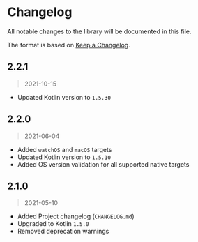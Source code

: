 # Changelog

All notable changes to the library will be documented in this file.

The format is based on [Keep a Changelog](https://keepachangelog.com/en/1.0.0/).

## 2.2.1
> 2021-10-15

- Updated Kotlin version to `1.5.30`

## 2.2.0
> 2021-06-04

- Added `watchOS` and `macOS` targets
- Updated Kotlin version to `1.5.10`
- Added OS version validation for all supported native targets

## 2.1.0
> 2021-05-10

- Added Project changelog (`CHANGELOG.md`)
- Upgraded to Kotlin `1.5.0`
- Removed deprecation warnings
